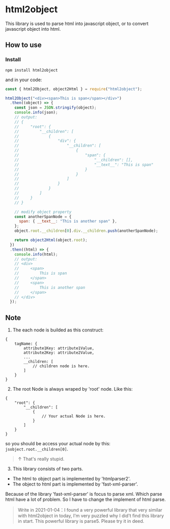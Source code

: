 # html2object

This library is used to parse html into javascript object, or to convert javascript object into html.

## How to use

### Install
```npm
npm install html2object
```
and in your code:
```js
const { html2Object, object2Html } = require("html2object");

html2Object("<div><span>This is span</span></div>")
  .then((object) => {
    const json = JSON.stringify(object);
    console.info(json);
    // output:
    // {
    //     "root": {
    //         "__children": [
    //             {
    //                 "div": {
    //                     "__children": [
    //                         {
    //                             "span": {
    //                                 "__children": [],
    //                                 "__text__": "This is span"
    //                             }
    //                         }
    //                     ]
    //                 }
    //             }
    //         ]
    //     }
    // }

    // modify object property
    const anotherSpanNode = {
      span: { __text__: "This is another span" },
    };
    object.root.__children[0].div.__children.push(anotherSpanNode);

    return object2Html(object.root);
  })
  .then((html) => {
    console.info(html);
    // output:
    // <div>
    //     <span>
    //         This is span 
    //     </span>
    //     <span>
    //         This is another span 
    //     </span>
    // </div>
  });
```

## Note

1. The each node is builded as this construct:
```
{
    tagName: {
        attribute1Key: attribute1Value,
        attribute2Key: attribute2Value,
        ...
        __children: [
            // children node is here.
        ]
    }
}
```
2. The root Node is always wraped by 'root' node. Like this:
```
{
    "root": {
        "__children": [
            {
                // Your actual Node is here.
            }
        ]
    }
}
```

so you should be access your actual node by this: ```jsobject.root.__children[0]```.

> ↑ That's really stupid.

3. This library consists of two parts.

 - The html to object part is implemented by 'htmlparser2'.
 - The object to html part is implemented by 'fast-xml-parser'.

Because of the library 'fast-xml-parser' is focus to parse xml. Which parse html have a lot of problem. So I have to change the implement of html parse. 

> Write in 2021-01-04：I found a very powerful library that very similar with html2object in today, I'm very puzzled why I did't find this library in start. This powerful library is parse5. Please try it in deed.